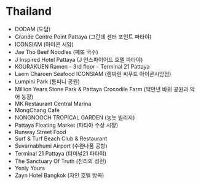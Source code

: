 # Thailand
* DODAM (도담)
* Grande Centre Point Pattaya (그란데 센터 포인트 파타야)
* ICONSIAM (아이콘 시암)
* Jae Tho Beef Noodles (쩨또 국수)
* J Inspired Hotel Pattaya (J 인스파이어드 호텔 파타야)
* KOURAKUEN Ramen - 3rd floor - Terminal 21 Pattaya
* Laem Charoen Seafood ICONSIAM (램짜런 씨푸드 아이콘시암점)
* Lumpini Park (룸피니 공원)
* Million Years Stone Park & Pattaya Crocodile Farm (백만년 바위 공원과 악어 농장)
* MK Restaurant Central Marina
* MongChang Cafe
* NONGNOOCH TROPICAL GARDEN (농눗 빌리지)
* Pattaya Floating Market (파타야 수상 시장)
* Runway Street Food
* Surf & Turf Beach Club & Restaurant
* Suvarnabhumi Airport (수완나품 공항)
* Terminal 21 Pattaya (터미널21 파타야)
* The Sanctuary Of Truth (진리의 성전)
* Yenly Yours
* Zayn Hotel Bangkok (자인 호텔 방콕)
